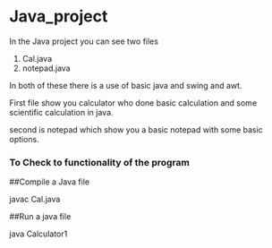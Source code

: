 # Java_project

In the Java project you can see two files 
1. Cal.java
2. notepad.java

In both of these there is a use of basic java and swing and awt.

First file show you calculator who done basic calculation and some scientific calculation in java. 

second is notepad which show you a basic notepad with some basic options.

### To Check to functionality of the program
##Compile a Java file

javac Cal.java

##Run a java file

java Calculator1




